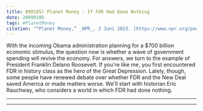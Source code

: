 ```yaml
---
title: 090105) Planet Money - If FDR Had Done Nothing
date: 20090105
tags: #PlanetMoney
citation: "“Planet Money,” _NPR_, 2 Juni 2023. [https://www.npr.org/podcasts/510289/planet-money](https://www.npr.org/podcasts/510289/planet-money) (diakses 4 Juni 2023)."
---
```


With the incoming Obama administration planning for a $700 billion economic stimulus, the question now is whether a wave of government spending will revive the economy. For answers, we turn to the example of President Franklin Delano Roosevelt. If you're like me, you first encountered FDR in history class as the hero of the Great Depression. Lately, though, some people have renewed debate over whether FDR and the New Deal saved America or made matters worse. We'll start with historian Eric Rauchway, who considers a world in which FDR had done nothing.

----



----
